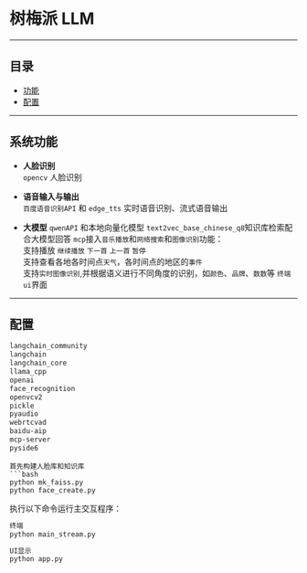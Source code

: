 # 树梅派 LLM 



---

## 目录

- [功能](#功能)
- [配置](#配置)

---

## 系统功能

- **人脸识别**  
  `opencv` 人脸识别

- **语音输入与输出**  
   `百度语音识别API` 和 `edge_tts` 实时语音识别、流式语音输出
- **大模型** 
  `qwenAPI` 和本地向量化模型 `text2vec_base_chinese_q8`知识库检索配合大模型回答
  `mcp`接入`音乐播放`和`网络搜索`和`图像识别`功能：<br>
  支持播放 `继续播放` `下一首` `上一首` `暂停`<br>
  支持查看各地各时间点`天气`，各时间点的地区的`事件`<br>
  支持`实时图像识别`,并根据语义进行不同角度的识别，如`颜色`、`品牌`、`数数`等
  `终端ui`界面




---


## 配置
```bash
langchain_community
langchain
langchain_core
llama_cpp
openai
face_recognition
openvcv2
pickle
pyaudio
webrtcvad
baidu-aip
mcp-server
pyside6
```

```
首先构建人脸库和知识库
```bash
python mk_faiss.py
python face_create.py 
```

执行以下命令运行主交互程序：

```bash
终端
python main_stream.py 

UI显示
python app.py

```
